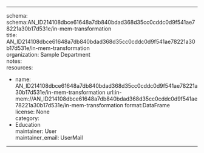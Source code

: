 


---  
schema: schema:AN_ID214108dbce61648a7db840bdad368d35cc0cddc0d9f541ae78221a30b17d531e/in-mem-transformation  
title: AN_ID214108dbce61648a7db840bdad368d35cc0cddc0d9f541ae78221a30b17d531e/in-mem-transformation  
organization: Sample Department  
notes:   
resources:  
- name: AN_ID214108dbce61648a7db840bdad368d35cc0cddc0d9f541ae78221a30b17d531e/in-mem-transformation 
 url:in-mem://AN_ID214108dbce61648a7db840bdad368d35cc0cddc0d9f541ae78221a30b17d531e/in-mem-transformation 
 format:DataFrame  
license: None  
category:
 - Education  
maintainer: User  
maintainer_email: UserMail  
---